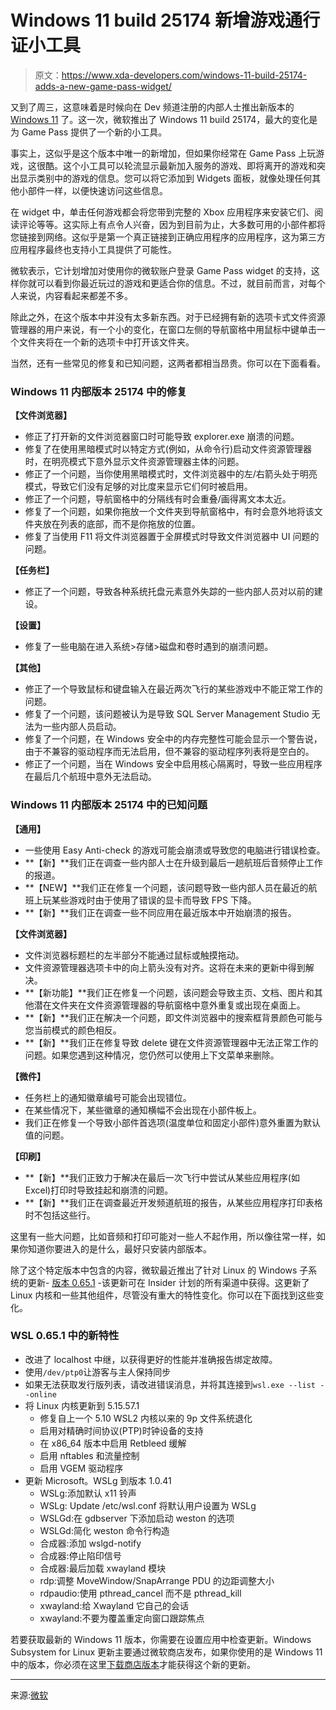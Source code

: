 # Windows 11 build 25174 新增游戏通行证小工具

> 原文：<https://www.xda-developers.com/windows-11-build-25174-adds-a-new-game-pass-widget/>

又到了周三，这意味着是时候向在 Dev 频道注册的内部人士推出新版本的 [Windows 11](https://www.xda-developers.com/windows-11/) 了。这一次，微软推出了 Windows 11 build 25174，最大的变化是为 Game Pass 提供了一个新的小工具。

事实上，这似乎是这个版本中唯一的新增加，但如果你经常在 Game Pass 上玩游戏，这很酷。这个小工具可以轮流显示最新加入服务的游戏、即将离开的游戏和突出显示类别中的游戏的信息。您可以将它添加到 Widgets 面板，就像处理任何其他小部件一样，以便快速访问这些信息。

在 widget 中，单击任何游戏都会将您带到完整的 Xbox 应用程序来安装它们、阅读评论等等。这实际上有点令人兴奋，因为到目前为止，大多数可用的小部件都将您链接到网络。这似乎是第一个真正链接到正确应用程序的应用程序，这为第三方应用程序最终也支持小工具提供了可能性。

微软表示，它计划增加对使用你的微软账户登录 Game Pass widget 的支持，这样你就可以看到你最近玩过的游戏和更适合你的信息。不过，就目前而言，对每个人来说，内容看起来都差不多。

除此之外，在这个版本中并没有太多新东西。对于已经拥有新的选项卡式文件资源管理器的用户来说，有一个小的变化，在窗口左侧的导航窗格中用鼠标中键单击一个文件夹将在一个新的选项卡中打开该文件夹。

当然，还有一些常见的修复和已知问题，这两者都相当昂贵。你可以在下面看看。

### Windows 11 内部版本 25174 中的修复

**【文件浏览器】**

*   修正了打开新的文件浏览器窗口时可能导致 explorer.exe 崩溃的问题。
*   修复了在使用黑暗模式时以特定方式(例如，从命令行)启动文件资源管理器时，在明亮模式下意外显示文件资源管理器主体的问题。
*   修正了一个问题，当你使用黑暗模式时，文件浏览器中的左/右箭头处于明亮模式，导致它们没有足够的对比度来显示它们何时被启用。
*   修正了一个问题，导航窗格中的分隔线有时会重叠/画得离文本太近。
*   修复了一个问题，如果你拖放一个文件夹到导航窗格中，有时会意外地将该文件夹放在列表的底部，而不是你拖放的位置。
*   修复了当使用 F11 将文件浏览器置于全屏模式时导致文件浏览器中 UI 问题的问题。

**【任务栏】**

*   修正了一个问题，导致各种系统托盘元素意外失踪的一些内部人员对以前的建设。

**【设置】**

*   修复了一些电脑在进入系统>存储>磁盘和卷时遇到的崩溃问题。

**【其他】**

*   修正了一个导致鼠标和键盘输入在最近两次飞行的某些游戏中不能正常工作的问题。
*   修复了一个问题，该问题被认为是导致 SQL Server Management Studio 无法为一些内部人员启动。
*   修复了一个问题，在 Windows 安全中的内存完整性可能会显示一个警告说，由于不兼容的驱动程序而无法启用，但不兼容的驱动程序列表将是空白的。
*   修正了一个问题，当在 Windows 安全中启用核心隔离时，导致一些应用程序在最后几个航班中意外无法启动。

### Windows 11 内部版本 25174 中的已知问题

**【通用】**

*   一些使用 Easy Anti-check 的游戏可能会崩溃或导致您的电脑进行错误检查。
*   **【新】**我们正在调查一些内部人士在升级到最后一趟航班后音频停止工作的报道。
*   **【NEW】**我们正在修复一个问题，该问题导致一些内部人员在最近的航班上玩某些游戏时由于使用了错误的显卡而导致 FPS 下降。
*   **【新】**我们正在调查一些不同应用在最近版本中开始崩溃的报告。

**【文件浏览器】**

*   文件浏览器标题栏的左半部分不能通过鼠标或触摸拖动。
*   文件资源管理器选项卡中的向上箭头没有对齐。这将在未来的更新中得到解决。
*   **【新功能】**我们正在修复一个问题，该问题会导致主页、文档、图片和其他潜在文件夹在文件资源管理器的导航窗格中意外重复或出现在桌面上。
*   **【新】**我们正在解决一个问题，即文件浏览器中的搜索框背景颜色可能与您当前模式的颜色相反。
*   **【新】**我们正在修复导致 delete 键在文件资源管理器中无法正常工作的问题。如果您遇到这种情况，您仍然可以使用上下文菜单来删除。

**【微件】**

*   任务栏上的通知徽章编号可能会出现错位。
*   在某些情况下，某些徽章的通知横幅不会出现在小部件板上。
*   我们正在修复一个导致小部件首选项(温度单位和固定小部件)意外重置为默认值的问题。

**【印刷】**

*   **【新】**我们正致力于解决在最后一次飞行中尝试从某些应用程序(如 Excel)打印时导致挂起和崩溃的问题。
*   **【新】**我们正在调查最近开发频道航班的报告，从某些应用程序打印表格时不包括这些行。

这里有一些大问题，比如音频和打印可能对一些人不起作用，所以像往常一样，如果你知道你要进入的是什么，最好只安装内部版本。

除了这个特定版本中包含的内容，微软最近推出了针对 Linux 的 Windows 子系统的更新- [版本 0.65.1](https://github.com/microsoft/WSL/releases/tag/0.65.1) -该更新可在 Insider 计划的所有渠道中获得。这更新了 Linux 内核和一些其他组件，尽管没有重大的特性变化。你可以在下面找到这些变化。

### WSL 0.65.1 中的新特性

*   改进了 localhost 中继，以获得更好的性能并准确报告绑定故障。
*   使用`/dev/ptp0`让游客与主人保持同步
*   如果无法获取发行版列表，请改进错误消息，并将其连接到`wsl.exe --list --online`
*   将 Linux 内核更新到 5.15.57.1
    *   修复自上一个 5.10 WSL2 内核以来的 9p 文件系统退化
    *   启用对精确时间协议(PTP)时钟设备的支持
    *   在 x86_64 版本中启用 Retbleed 缓解
    *   启用 nftables 和流量控制
    *   启用 VGEM 驱动程序
*   更新 Microsoft。WSLg 到版本 1.0.41
    *   WSLg:添加默认 x11 铃声
    *   WSLg: Update /etc/wsl.conf 将默认用户设置为 WSLg
    *   WSLGd:在 gdbserver 下添加启动 weston 的选项
    *   WSLGd:简化 weston 命令行构造
    *   合成器:添加 wslgd-notify
    *   合成器:停止陷印信号
    *   合成器:最后加载 xwayland 模块
    *   rdp:调整 MoveWindow/SnapArrange PDU 的边距调整大小
    *   rdpaudio:使用 pthread_cancel 而不是 pthread_kill
    *   xwayland:给 Xwayland 它自己的会话
    *   xwayland:不要为覆盖重定向窗口跟踪焦点

若要获取最新的 Windows 11 版本，你需要在设置应用中检查更新。Windows Subsystem for Linux 更新主要通过微软商店发布，如果你使用的是 Windows 11 中的版本，你必须在这里[下载商店版本](https://www.microsoft.com/store/productId/9P9TQF7MRM4R)才能获得这个新的更新。

* * *

来源:[微软](https://blogs.windows.com/windows-insider/2022/08/03/announcing-windows-11-insider-preview-build-25174/)